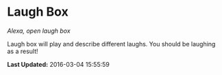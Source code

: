 # Laugh Box
*Alexa, open laugh box*

Laugh box will play and describe different laughs. You should be laughing as a result!

**Last Updated:** 2016-03-04 15:55:59